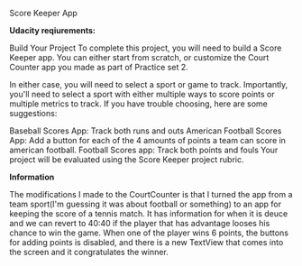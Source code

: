 Score Keeper App

<b>Udacity reqiurements:</b>

Build Your Project
To complete this project, you will need to build a Score Keeper app. You can either start from scratch, or customize the Court Counter app you made as part of Practice set 2.

In either case, you will need to select a sport or game to track. Importantly, you'll need to select a sport with either multiple ways to score points or multiple metrics to track. If you have trouble choosing, here are some suggestions:

Baseball Scores App: Track both runs and outs
American Football Scores App: Add a button for each of the 4 amounts of points a team can score in american football.
Football Scores app: Track both points and fouls
Your project will be evaluated using the Score Keeper project rubric.

<b>Information</b>

The modifications I made to the CourtCounter is that I turned the app from a team sport(I'm guessing it was about football or something) to an app for keeping the score of a tennis match. It has information for when it is deuce and we can revert to 40:40 if the player that has advantage looses his chance to win the game. When one of the player wins 6 points, the buttons for adding points is disabled, and there is a new TextView that comes into the screen and it congratulates the winner.

